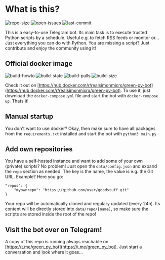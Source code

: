 # What is this? #
![repo-size](https://img.shields.io/github/repo-size/simonmicro/green-py-bot)
![open-issues](https://img.shields.io/github/issues/simonmicro/green-py-bot)
![last-commit](https://img.shields.io/github/last-commit/simonmicro/green-py-bot/master)

This is a easy-to-use Telegram bot. Its main task is to execute trusted Python scripts by a schedule. Useful e.g. to fetch RSS feeds or monitor or... Just everything you can do with Python.
You are missing a script? Just contribute and enjoy the community using it!

## Official docker image ##
![build-howto](https://img.shields.io/docker/cloud/automated/realsimonmicro/green-py-bot)
![build-state](https://img.shields.io/docker/cloud/build/realsimonmicro/green-py-bot)
![build-pulls](https://img.shields.io/docker/pulls/realsimonmicro/green-py-bot)
![build-size](https://img.shields.io/docker/image-size/realsimonmicro/green-py-bot)

Check it out on [https://hub.docker.com/r/realsimonmicro/green-py-bot](https://hub.docker.com/r/realsimonmicro/green-py-bot). To use it, just download the `docker-compose.yml` file and start the bot with `docker-compose up`. Thats it!

## Manual startup ##
You don't want to use docker? Okay, then make sure to have all packages from the `requirements.txt` installed and start the bot with `python3 main.py`

## Add own repositories ##
You have a self-hosted instance and want to add some of your own (private) scripts? No problem! Just open the `data/config.json` and expand the `repo` section as needed. The key is the name, the value is e.g. the Git URL. Example? Here you go:
```
"repos": {
    "myownrepo": "https://github.com/user/goodstuff.git"
}
```
Your repo will be automatically cloned and regulary updated (every 24h). Its content will be directly stored into `data/repo/[name]`, so make sure the scripts are stored inside the root of the repo!

## Visit the bot over on Telegram! ##
A copy of this repo is running always reachable on [https://t.me/green_py_bot](https://t.me/green_py_bot). Just start a conversation and look where it goes...
